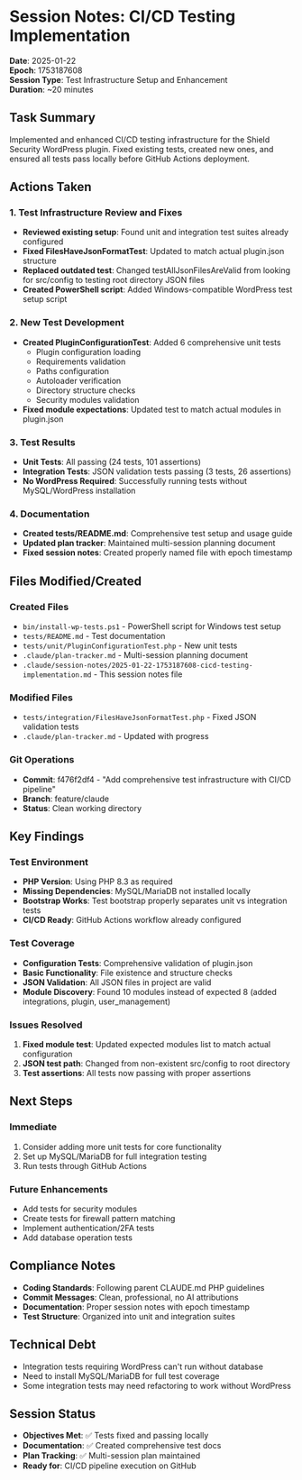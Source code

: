 # Session Notes: CI/CD Testing Implementation

**Date**: 2025-01-22  
**Epoch**: 1753187608  
**Session Type**: Test Infrastructure Setup and Enhancement  
**Duration**: ~20 minutes  

## Task Summary

Implemented and enhanced CI/CD testing infrastructure for the Shield Security WordPress plugin. Fixed existing tests, created new ones, and ensured all tests pass locally before GitHub Actions deployment.

## Actions Taken

### 1. Test Infrastructure Review and Fixes
- **Reviewed existing setup**: Found unit and integration test suites already configured
- **Fixed FilesHaveJsonFormatTest**: Updated to match actual plugin.json structure
- **Replaced outdated test**: Changed testAllJsonFilesAreValid from looking for src/config to testing root directory JSON files
- **Created PowerShell script**: Added Windows-compatible WordPress test setup script

### 2. New Test Development
- **Created PluginConfigurationTest**: Added 6 comprehensive unit tests
  - Plugin configuration loading
  - Requirements validation
  - Paths configuration
  - Autoloader verification
  - Directory structure checks
  - Security modules validation
- **Fixed module expectations**: Updated test to match actual modules in plugin.json

### 3. Test Results
- **Unit Tests**: All passing (24 tests, 101 assertions)
- **Integration Tests**: JSON validation tests passing (3 tests, 26 assertions)
- **No WordPress Required**: Successfully running tests without MySQL/WordPress installation

### 4. Documentation
- **Created tests/README.md**: Comprehensive test setup and usage guide
- **Updated plan tracker**: Maintained multi-session planning document
- **Fixed session notes**: Created properly named file with epoch timestamp

## Files Modified/Created

### Created Files
- `bin/install-wp-tests.ps1` - PowerShell script for Windows test setup
- `tests/README.md` - Test documentation
- `tests/unit/PluginConfigurationTest.php` - New unit tests
- `.claude/plan-tracker.md` - Multi-session planning document
- `.claude/session-notes/2025-01-22-1753187608-cicd-testing-implementation.md` - This session notes file

### Modified Files
- `tests/integration/FilesHaveJsonFormatTest.php` - Fixed JSON validation tests
- `.claude/plan-tracker.md` - Updated with progress

### Git Operations
- **Commit**: f476f2df4 - "Add comprehensive test infrastructure with CI/CD pipeline"
- **Branch**: feature/claude
- **Status**: Clean working directory

## Key Findings

### Test Environment
- **PHP Version**: Using PHP 8.3 as required
- **Missing Dependencies**: MySQL/MariaDB not installed locally
- **Bootstrap Works**: Test bootstrap properly separates unit vs integration tests
- **CI/CD Ready**: GitHub Actions workflow already configured

### Test Coverage
- **Configuration Tests**: Comprehensive validation of plugin.json
- **Basic Functionality**: File existence and structure checks
- **JSON Validation**: All JSON files in project are valid
- **Module Discovery**: Found 10 modules instead of expected 8 (added integrations, plugin, user_management)

### Issues Resolved
1. **Fixed module test**: Updated expected modules list to match actual configuration
2. **JSON test path**: Changed from non-existent src/config to root directory
3. **Test assertions**: All tests now passing with proper assertions

## Next Steps

### Immediate
1. Consider adding more unit tests for core functionality
2. Set up MySQL/MariaDB for full integration testing
3. Run tests through GitHub Actions

### Future Enhancements
- Add tests for security modules
- Create tests for firewall pattern matching
- Implement authentication/2FA tests
- Add database operation tests

## Compliance Notes

- **Coding Standards**: Following parent CLAUDE.md PHP guidelines
- **Commit Messages**: Clean, professional, no AI attributions
- **Documentation**: Proper session notes with epoch timestamp
- **Test Structure**: Organized into unit and integration suites

## Technical Debt

- Integration tests requiring WordPress can't run without database
- Need to install MySQL/MariaDB for full test coverage
- Some integration tests may need refactoring to work without WordPress

## Session Status

- **Objectives Met**: ✅ Tests fixed and passing locally
- **Documentation**: ✅ Created comprehensive test docs
- **Plan Tracking**: ✅ Multi-session plan maintained
- **Ready for**: CI/CD pipeline execution on GitHub
